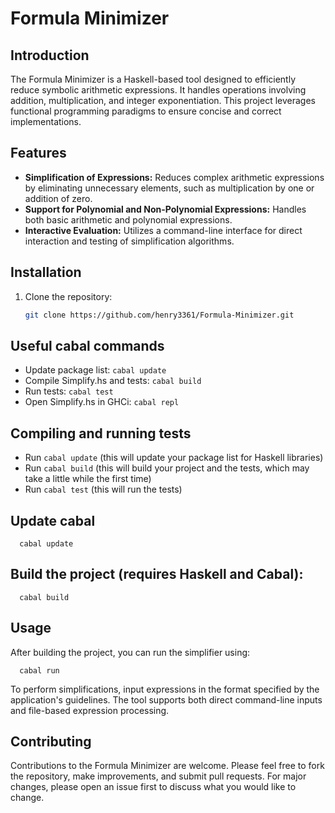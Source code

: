 # Formula Minimizer

## Introduction
The Formula Minimizer is a Haskell-based tool designed to efficiently reduce symbolic arithmetic expressions. It handles operations involving addition, multiplication, and integer exponentiation. This project leverages functional programming paradigms to ensure concise and correct implementations.

## Features
- **Simplification of Expressions:** Reduces complex arithmetic expressions by eliminating unnecessary elements, such as multiplication by one or addition of zero.
- **Support for Polynomial and Non-Polynomial Expressions:** Handles both basic arithmetic and polynomial expressions.
- **Interactive Evaluation:** Utilizes a command-line interface for direct interaction and testing of simplification algorithms.

## Installation
1. Clone the repository:
   ```bash
   git clone https://github.com/henry3361/Formula-Minimizer.git

## Useful cabal commands

- Update package list: `cabal update`
- Compile Simplify.hs and tests: `cabal build`
- Run tests: `cabal test`
- Open Simplify.hs in GHCi: `cabal repl`

## Compiling and running tests
-  Run `cabal update` (this will update your package list for Haskell libraries)
-  Run `cabal build` (this will build your project and the tests, which may take a little while the first time)
-  Run `cabal test` (this will run the tests)

## Update cabal

      cabal update


## Build the project (requires Haskell and Cabal):

      cabal build


## Usage

After building the project, you can run the simplifier using:
     
      cabal run


To perform simplifications, input expressions in the format specified by the application's guidelines. The tool supports both direct command-line inputs and file-based expression processing.

## Contributing

Contributions to the Formula Minimizer are welcome. Please feel free to fork the repository, make improvements, and submit pull requests. For major changes, please open an issue first to discuss what you would like to change.
